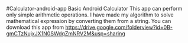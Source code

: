 #Calculator-android-app
Basic Android Calculator 
This app can perform only simple arithmetic operations. 
I have made my algorithm to solve mathematical expression by converting them from a string. 
You can download this app from https://drive.google.com/folderview?id=0B-gmCTzNujxJX1N0SWdqZmNRV2M&usp=sharing
